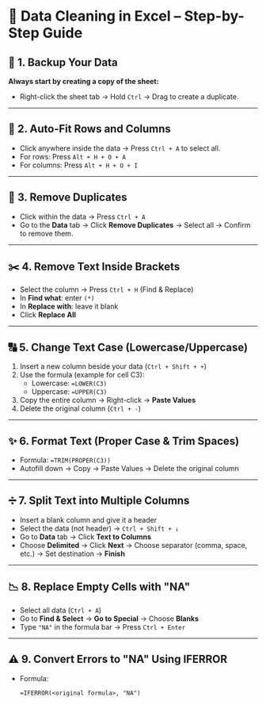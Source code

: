 # 🧹 Data Cleaning in Excel – Step-by-Step Guide

## 📄 1. Backup Your Data
**Always start by creating a copy of the sheet:**
- Right-click the sheet tab → Hold `Ctrl` → Drag to create a duplicate.

---

## 🧱 2. Auto-Fit Rows and Columns
- Click anywhere inside the data → Press `Ctrl + A` to select all.
- For rows: Press `Alt + H + O + A`  
- For columns: Press `Alt + H + O + I`

---

## 🔁 3. Remove Duplicates
- Click within the data → Press `Ctrl + A`  
- Go to the **Data** tab → Click **Remove Duplicates** → Select all → Confirm to remove them.

---

## ✂️ 4. Remove Text Inside Brackets
- Select the column → Press `Ctrl + H` (Find & Replace)
- In **Find what**: enter `(*)`  
- In **Replace with**: leave it blank  
- Click **Replace All**

---

## 🔠 5. Change Text Case (Lowercase/Uppercase)
1. Insert a new column beside your data (`Ctrl + Shift + +`)
2. Use the formula (example for cell C3):  
   - Lowercase: `=LOWER(C3)`
   - Uppercase: `=UPPER(C3)`
3. Copy the entire column → Right-click → **Paste Values**
4. Delete the original column (`Ctrl + -`)

---

## ✨ 6. Format Text (Proper Case & Trim Spaces)
- Formula: `=TRIM(PROPER(C3))`
- Autofill down → Copy → Paste Values → Delete the original column

---

## ➗ 7. Split Text into Multiple Columns
- Insert a blank column and give it a header
- Select the data (not header) → `Ctrl + Shift + ↓`
- Go to **Data** tab → Click **Text to Columns**
- Choose **Delimited** → Click **Next** → Choose separator (comma, space, etc.) → Set destination → **Finish**

---

## 📉 8. Replace Empty Cells with "NA"
- Select all data (`Ctrl + A`)
- Go to **Find & Select** → **Go to Special** → Choose **Blanks**
- Type `"NA"` in the formula bar → Press `Ctrl + Enter`

---

## ⚠️ 9. Convert Errors to "NA" Using IFERROR
- Formula:  
  ```excel
  =IFERROR(<original formula>, "NA")
